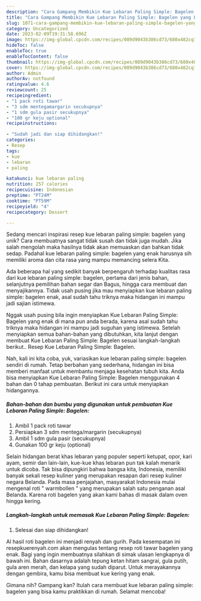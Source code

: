 ```yaml
---
description: "Cara Gampang Membikin Kue Lebaran Paling Simple: Bagelen yang Lezat Sekali"
title: "Cara Gampang Membikin Kue Lebaran Paling Simple: Bagelen yang Lezat Sekali"
slug: 1071-cara-gampang-membikin-kue-lebaran-paling-simple-bagelen-yang-lezat-sekali
category: Uncategorized
date: 2023-02-09T19:31:58.696Z
image: https://img-global.cpcdn.com/recipes/089d9043b386cd73/680x482cq70/kue-lebaran-paling-simple-bagelen-foto-resep-utama.jpg
hideToc: false
enableToc: true
enableTocContent: false
thumbnail: https://img-global.cpcdn.com/recipes/089d9043b386cd73/680x482cq70/kue-lebaran-paling-simple-bagelen-foto-resep-utama.jpg
cover: https://img-global.cpcdn.com/recipes/089d9043b386cd73/680x482cq70/kue-lebaran-paling-simple-bagelen-foto-resep-utama.jpg
author: Admin
authorAv: notfound
ratingvalue: 4.6
reviewcount: 25
recipeingredient:
- "1 pack roti tawar"
- "3 sdm mentegamargarin secukupnya"
- "1 sdm gula pasir secukupnya"
- "100 gr keju optional"
recipeinstructions:

- "Sudah jadi dan siap dihidangkan!"
categories:
- Resep
tags:
- kue
- lebaran
- paling

katakunci: kue lebaran paling 
nutrition: 257 calories
recipecuisine: Indonesian
preptime: "PT24M"
cooktime: "PT59M"
recipeyield: "4"
recipecategory: Dessert

---
```





Sedang mencari inspirasi resep kue lebaran paling simple: bagelen yang unik? Cara membuatnya sangat tidak susah dan tidak juga mudah. Jika salah mengolah maka hasilnya tidak akan memuaskan dan bahkan tidak sedap. Padahal kue lebaran paling simple: bagelen yang enak harusnya sih memiliki aroma dan cita rasa yang mampu memancing selera Kita.





Ada beberapa hal yang sedikit banyak berpengaruh terhadap kualitas rasa dari kue lebaran paling simple: bagelen, pertama dari jenis bahan, selanjutnya pemilihan bahan segar dan Bagus, hingga cara membuat dan menyajikannya. Tidak usah pusing jika mau menyiapkan kue lebaran paling simple: bagelen enak,      asal sudah tahu triknya maka hidangan ini mampu jadi sajian istimewa.














Nggak usah pusing bila ingin menyiapkan Kue Lebaran Paling Simple: Bagelen yang enak di mana pun anda berada, karena asal sudah tahu triknya maka hidangan ini mampu jadi suguhan yang istimewa. Setelah menyiapkan semua bahan-bahan yang dibutuhkan, kita lanjut dengan membuat Kue Lebaran Paling Simple: Bagelen sesuai langkah-langkah berikut.. Resep Kue Lebaran Paling Simple: Bagelen.






Nah, kali ini kita coba, yuk, variasikan kue lebaran paling simple: bagelen sendiri di rumah. Tetap berbahan yang sederhana, hidangan ini bisa memberi manfaat untuk membantu menjaga kesehatan tubuh kita. Anda bisa menyiapkan Kue Lebaran Paling Simple: Bagelen menggunakan 4 bahan dan 0 tahap pembuatan. Berikut ini cara untuk menyiapkan hidangannya.

<!--inarticleads1-->

##### Bahan-bahan dan bumbu yang digunakan untuk pembuatan Kue Lebaran Paling Simple: Bagelen:

1. Ambil 1 pack roti tawar
1. Persiapkan 3 sdm mentega/margarin (secukupnya)
1. Ambil 1 sdm gula pasir (secukupnya)
1. Gunakan 100 gr keju (optional)


Selain hidangan berat khas lebaran yang populer seperti ketupat, opor, kari ayam, semir dan lain-lain, kue-kue khas lebaran pun tak kalah menarik untuk dicoba. Tak bisa dipungkiri bahwa bangsa kita, Indonesia, memiliki banyak sekali resep kuliner yang merupakan resapan dari resep kuliner negara Belanda. Pada masa penjajahan, masyarakat Indonesia mulai mengenal roti &#34; warmbollen &#34; yang merupakan salah satu penganan asal Belanda. Karena roti bagelen yang akan kami bahas di masak dalam oven hingga kering. 

<!--inarticleads2-->

##### Langkah-langkah untuk memasak Kue Lebaran Paling Simple: Bagelen:


1. Selesai dan siap dihidangkan!

Al hasil roti bagelen ini menjadi renyah dan gurih. Pada kesempatan ini resepkuerenyah.com akan mengulas tentang resep roti tawar bagelen yang enak. Bagi yang ingin membuatnya silahkan di simak ulasan lengkapnya di bawah ini. Bahan dasarnya adalah tepung ketan hitam sangrai, gula putih, gula aren merah, dan kelapa yang sudah diparut. Untuk merayakannya dengan gembira, kamu bisa membuat kue kering yang enak. 

Gimana nih? Gampang kan? Itulah cara membuat kue lebaran paling simple: bagelen yang bisa kamu praktikkan di rumah. Selamat mencoba!
